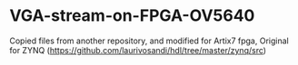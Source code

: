 # VGA-stream-on-FPGA-OV5640

Copied files from another repository, and modified for Artix7 fpga, Original for ZYNQ (https://github.com/laurivosandi/hdl/tree/master/zynq/src)

